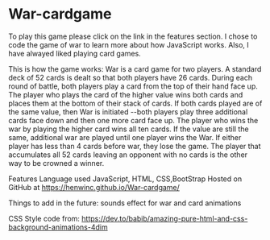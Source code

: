 # War-cardgame
To play this game please click on the link in the features section. I chose to code the game of war to learn more about how JavaScript works. Also, I have alwayed liked playing card games.

This is how the game works:
War is a card game for two players. A standard deck of 52 cards is dealt so that both players have 26 cards. During each round of battle, both players play a card from the top of their hand face up. The player who plays the card of the higher value wins both cards and places them at the bottom of their stack of cards. If both cards played are of the same value, then War is initiated --both players play three additional cards face down and then one more card face up. The player who wins the war by playing the higher card wins all ten cards. If the value are still the same, additional war are played until one player wins the War. If either player has less than 4 cards before war, they lose the game. The player that accumulates all 52 cards leaving an opponent with no cards is the other way to be crowned a winner.



Features
Language used JavaScript, HTML, CSS,BootStrap
Hosted on GitHub at https://henwinc.github.io/War-cardgame/

Things to add in the future: sounds effect for war and card animations

CSS Style code from: 
https://dev.to/babib/amazing-pure-html-and-css-background-animations-4dim